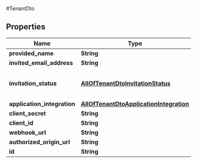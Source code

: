 #TenantDto

## Properties
Name | Type | Description | Notes
------------ | ------------- | ------------- | -------------
**provided_name** | **String** |  | [optional] 
**invited_email_address** | **String** |  | [optional] 
**invitation_status** | [**AllOfTenantDtoInvitationStatus**](AllOfTenantDtoInvitationStatus.md) |   0 &#x3D; Invited  1 &#x3D; Accepted  2 &#x3D; Declined | [optional] 
**application_integration** | [**AllOfTenantDtoApplicationIntegration**](AllOfTenantDtoApplicationIntegration.md) |  | [optional] 
**client_secret** | **String** |  | [optional] 
**client_id** | **String** |  | [optional] 
**webhook_url** | **String** |  | [optional] 
**authorized_origin_url** | **String** |  | [optional] 
**id** | **String** |  | [optional] 

